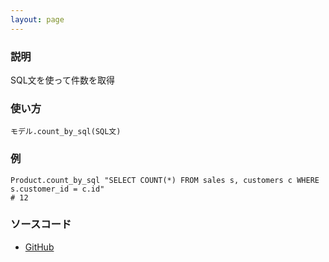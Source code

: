 ```yaml
---
layout: page
---
```


### 説明

SQL文を使って件数を取得

### 使い方

    モデル.count_by_sql(SQL文)

### 例

    Product.count_by_sql "SELECT COUNT(*) FROM sales s, customers c WHERE s.customer_id = c.id"
    # 12

### ソースコード

- [GitHub](https://github.com/rails/rails/blob/984c3ef2775781d47efa9f541ce570daa2434a80/activerecord/lib/active_record/querying.rb#L93)

